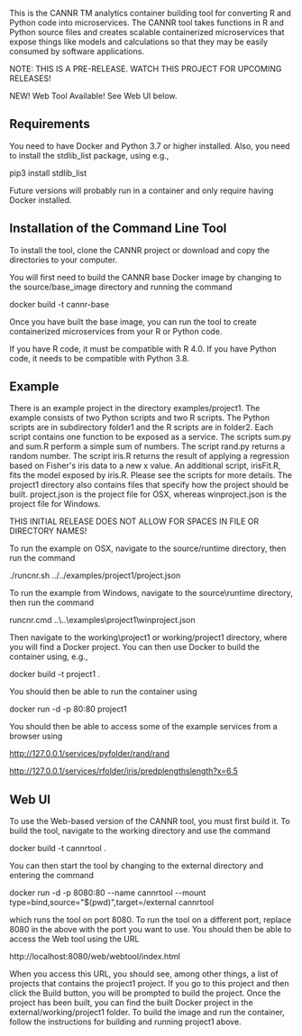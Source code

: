 This is the CANNR TM analytics container building tool for converting R and
Python code into microservices.  The CANNR tool takes functions in R and Python
source files and creates scalable containerized microservices that expose things
like models and calculations so that they may be easily consumed by software
applications.

NOTE:  THIS IS A PRE-RELEASE.  WATCH THIS PROJECT FOR UPCOMING RELEASES!

NEW!  Web Tool Available!  See Web UI below.

Requirements
------------

You need to have Docker and Python 3.7 or higher installed.  Also, you need to
install the stdlib_list package, using e.g.,

pip3 install stdlib_list

Future versions will probably run in a container and only require having Docker
installed.

Installation of the Command Line Tool
-------------------------------------

To install the tool, clone the CANNR project or download and copy the
directories to your computer.

You will first need to build the CANNR base Docker image by changing to the
source/base_image directory and running the command

docker build -t cannr-base

Once you have built the base image, you can run the tool to create containerized
microservices from your R or Python code.

If you have R code, it must be compatible with R 4.0.  If you have Python code,
it needs to be compatible with Python 3.8.

Example
-------

There is an example project in the directory examples/project1.
The example consists of two Python scripts and two R scripts.  The Python
scripts are in subdirectory folder1 and the R scripts are in folder2.
Each script contains one function to be exposed as a service.  The scripts
sum.py and sum.R perform a simple sum of numbers.  The script rand.py returns
a random number.  The script iris.R returns the result of applying a regression
based on Fisher's iris data to a new x value.  An additional script, irisFit.R,
fits the model exposed by iris.R.  Please see the scripts for more details.
The project1 directory also contains files that specify how the project should
be built.  project.json is the project file for OSX, whereas winproject.json
is the project file for Windows.

THIS INITIAL RELEASE DOES NOT ALLOW FOR SPACES IN FILE OR DIRECTORY NAMES!

To run the example on OSX, navigate to the source/runtime directory, then run
the command

./runcnr.sh ../../examples/project1/project.json

To run the example from Windows, navigate to the source\runtime directory,
then run the command

runcnr.cmd ..\\..\examples\project1\winproject.json

Then navigate to the working\project1 or working/project1 directory, where you
will find a Docker project.  You can then use Docker to build the container
using, e.g.,

docker build -t project1 .

You should then be able to run the container using

docker run -d -p 80:80 project1

You should then be able to access some of the example services from a browser using

http://127.0.0.1/services/pyfolder/rand/rand

http://127.0.0.1/services/rfolder/iris/predplengthslength?x=6.5


Web UI
------

To use the Web-based version of the CANNR tool, you must first build it.  To build the tool,
navigate to the working directory and use the command

docker build -t cannrtool .

You can then start the tool by changing to the external directory and entering the command

docker run -d -p 8080:80 --name cannrtool --mount type=bind,source="$(pwd)",target=/external cannrtool

which runs the tool on port 8080.  To run the tool on a different port, replace 8080 in the above with
the port you want to use.  You should then be able to access the Web tool using the URL

http://localhost:8080/web/webtool/index.html

When you access this URL, you should see, among other things, a list of projects that contains the project1 project.
If you go to this project and then click the Build button, you will be prompted to build the project.  Once the project
has been built, you can find the built Docker project in the external/working/project1 folder.  To build the image
and run the container, follow the instructions for building and running project1 above.
